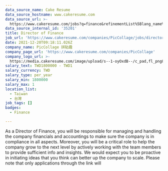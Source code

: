 ```yaml
---
data_source_name: Cake Resume
data_source_hostname: www.cakeresume.com
data_source_url: >-
  https://www.cakeresume.com/jobs?q=finance&refinementList%5Blang_name%5D%5B0%5D=English&refinementList%5Bsalary_type%5D=per_year&range%5Bsalary_range%5D%5Bmin%5D=1000000&page=3
data_source_internal_id: '35201'
title: Director of Finance
job_url: 'https://www.cakeresume.com/companies/PicCollage/jobs/director-of-finance'
date: 2021-12-20T09:18:11.026Z
company_name: PicCollage 拼貼趣
company_page_url: 'https://www.cakeresume.com/companies/PicCollage'
company_logo_url: >-
  https://media.cakeresume.com/image/upload/s--1-oyOxdB--/c_pad,fl_png8,h_200,w_200/v1644811715/zvbx6qkf4ad4ufkxjzj7.png
salary_text: TWD1800000 - TWD1
salary_currency: TWD
salary_type: per_year
salary_min: 1800000
salary_max: 1
location_list:
  - Taiwan
  - 台灣
job_tags: []
badges:
  - Finance

---
```


As a Director of Finance, you will be responsible for managing and handling the company financials and accountings to make sure the company is in compliance in all aspects. Moreover, you will be a critical role to help the company grow to the next level by actively working with the team members to provide sufficient info and insights. We would expect you to be proactive in initiating ideas that you think can better up the company to scale. Please note that only applications through the link will